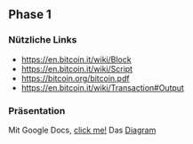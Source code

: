## Phase 1

### Nützliche Links
- https://en.bitcoin.it/wiki/Block
- https://en.bitcoin.it/wiki/Script
- https://bitcoin.org/bitcoin.pdf
- https://en.bitcoin.it/wiki/Transaction#Output

### Präsentation
Mit Google Docs, [click me!](https://docs.google.com/presentation/d/12ZDYz6hPhqUIq7TPn1hK3lNP9mSysw-ZrCWwsrKgOCM/edit?usp=sharing)
Das [Diagram](https://drive.google.com/file/d/1sUiETN_kZFnP9Bdg17F5WgHxpncy3q1A/view?usp=sharing)
